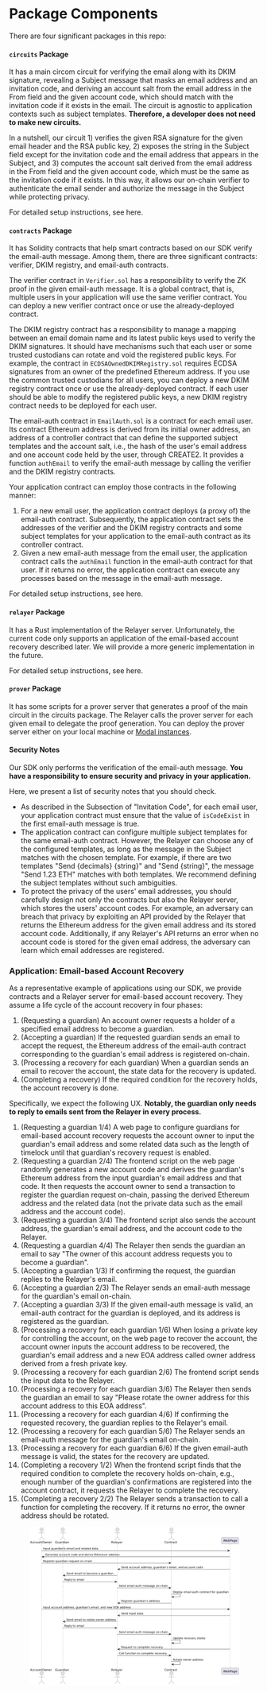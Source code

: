 # Package Components

There are four significant packages in this repo:

#### `circuits` Package

It has a main circom circuit for verifying the email along with its DKIM signature, revealing a Subject message that masks an email address and an invitation code, and deriving an account salt from the email address in the From field and the given account code, which should match with the invitation code if it exists in the email. The circuit is agnostic to application contexts such as subject templates. **Therefore, a developer does not need to make new circuits.**

In a nutshell, our circuit 1) verifies the given RSA signature for the given email header and the RSA public key, 2) exposes the string in the Subject field except for the invitation code and the email address that appears in the Subject, and 3) computes the account salt derived from the email address in the From field and the given account code, which must be the same as the invitation code if it exists. In this way, it allows our on-chain verifier to authenticate the email sender and authorize the message in the Subject while protecting privacy.

For detailed setup instructions, see here.

#### `contracts` Package

It has Solidity contracts that help smart contracts based on our SDK verify the email-auth message. Among them, there are three significant contracts: verifier, DKIM registry, and email-auth contracts.

The verifier contract in `Verifier.sol` has a responsibility to verify the ZK proof in the given email-auth message. It is a global contract, that is, multiple users in your application will use the same verifier contract. You can deploy a new verifier contract once or use the already-deployed contract.

The DKIM registry contract has a responsibility to manage a mapping between an email domain name and its latest public keys used to verify the DKIM signatures. It should have mechanisms such that each user or some trusted custodians can rotate and void the registered public keys. For example, the contract in `ECDSAOwnedDKIMRegistry.sol` requires ECDSA signatures from an owner of the predefined Ethereum address. If you use the common trusted custodians for all users, you can deploy a new DKIM registry contract once or use the already-deployed contract. If each user should be able to modify the registered public keys, a new DKIM registry contract needs to be deployed for each user.

The email-auth contract in `EmailAuth.sol` is a contract for each email user. Its contract Ethereum address is derived from its initial owner address, an address of a controller contract that can define the supported subject templates and the account salt, i.e., the hash of the user's email address and one account code held by the user, through CREATE2. It provides a function `authEmail` to verify the email-auth message by calling the verifier and the DKIM registry contracts.

Your application contract can employ those contracts in the following manner:

1. For a new email user, the application contract deploys (a proxy of) the email-auth contract. Subsequently, the application contract sets the addresses of the verifier and the DKIM registry contracts and some subject templates for your application to the email-auth contract as its controller contract.
2. Given a new email-auth message from the email user, the application contract calls the `authEmail` function in the email-auth contract for that user. If it returns no error, the application contract can execute any processes based on the message in the email-auth message.

For detailed setup instructions, see here.

#### `relayer` Package

It has a Rust implementation of the Relayer server. Unfortunately, the current code only supports an application of the email-based account recovery described later. We will provide a more generic implementation in the future.

For detailed setup instructions, see here.

#### `prover` Package

It has some scripts for a prover server that generates a proof of the main circuit in the circuits package. The Relayer calls the prover server for each given email to delegate the proof generation. You can deploy the prover server either on your local machine or [Modal instances](https://modal.com/).

#### Security Notes

Our SDK only performs the verification of the email-auth message. **You have a responsibility to ensure security and privacy in your application.**

Here, we present a list of security notes that you should check.

* As described in the Subsection of "Invitation Code", for each email user, your application contract must ensure that the value of `isCodeExist` in the first email-auth message is true.
* The application contract can configure multiple subject templates for the same email-auth contract. However, the Relayer can choose any of the configured templates, as long as the message in the Subject matches with the chosen template. For example, if there are two templates "Send {decimals} {string}" and "Send {string}", the message "Send 1.23 ETH" matches with both templates. We recommend defining the subject templates without such ambiguities.
* To protect the privacy of the users' email addresses, you should carefully design not only the contracts but also the Relayer server, which stores the users' account codes. For example, an adversary can breach that privacy by exploiting an API provided by the Relayer that returns the Ethereum address for the given email address and its stored account code. Additionally, if any Relayer's API returns an error when no account code is stored for the given email address, the adversary can learn which email addresses are registered.

### Application: Email-based Account Recovery

As a representative example of applications using our SDK, we provide contracts and a Relayer server for email-based account recovery. They assume a life cycle of the account recovery in four phases:

1. (Requesting a guardian) An account owner requests a holder of a specified email address to become a guardian.
2. (Accepting a guardian) If the requested guardian sends an email to accept the request, the Ethereum address of the email-auth contract corresponding to the guardian's email address is registered on-chain.
3. (Processing a recovery for each guardian) When a guardian sends an email to recover the account, the state data for the recovery is updated.
4. (Completing a recovery) If the required condition for the recovery holds, the account recovery is done.

Specifically, we expect the following UX. **Notably, the guardian only needs to reply to emails sent from the Relayer in every process.**

1. (Requesting a guardian 1/4) A web page to configure guardians for email-based account recovery requests the account owner to input the guardian's email address and some related data such as the length of timelock until that guardian's recovery request is enabled.
2. (Requesting a guardian 2/4) The frontend script on the web page randomly generates a new account code and derives the guardian's Ethereum address from the input guardian's email address and that code. It then requests the account owner to send a transaction to register the guardian request on-chain, passing the derived Ethereum address and the related data (not the private data such as the email address and the account code).
3. (Requesting a guardian 3/4) The frontend script also sends the account address, the guardian's email address, and the account code to the Relayer.
4. (Requesting a guardian 4/4) The Relayer then sends the guardian an email to say "The owner of this account address requests you to become a guardian".
5. (Accepting a guardian 1/3) If confirming the request, the guardian replies to the Relayer's email.
6. (Accepting a guardian 2/3) The Relayer sends an email-auth message for the guardian's email on-chain.
7. (Accepting a guardian 3/3) If the given email-auth message is valid, an email-auth contract for the guardian is deployed, and its address is registered as the guardian.
8. (Processing a recovery for each guardian 1/6) When losing a private key for controlling the account, on the web page to recover the account, the account owner inputs the account address to be recovered, the guardian's email address and a new EOA address called owner address derived from a fresh private key.
9. (Processing a recovery for each guardian 2/6) The frontend script sends the input data to the Relayer.
10. (Processing a recovery for each guardian 3/6) The Relayer then sends the guardian an email to say "Please rotate the owner address for this account address to this EOA address".
11. (Processing a recovery for each guardian 4/6) If confirming the requested recovery, the guardian replies to the Relayer's email.
12. (Processing a recovery for each guardian 5/6) The Relayer sends an email-auth message for the guardian's email on-chain.
13. (Processing a recovery for each guardian 6/6) If the given email-auth message is valid, the states for the recovery are updated.
14. (Completing a recovery 1/2) When the frontend script finds that the required condition to complete the recovery holds on-chain, e.g., enough number of the guardian's confirmations are registered into the account contract, it requests the Relayer to complete the recovery.
15. (Completing a recovery 2/2) The Relayer sends a transaction to call a function for completing the recovery. If it returns no error, the owner address should be rotated.

<figure><img src="../../.gitbook/assets/account-recovery-flow.png" alt=""><figcaption></figcaption></figure>

